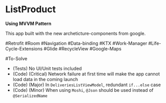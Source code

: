 # ListProduct

**Using MVVM Pattern**

This app built with the new archeticture-components from google.

#Retrofit
#Room
#Navigation
#Data-binding
#KTX
#Work-Manager
#Life-Cycle-Extensions
#Glide
#RecycleView
#Google-Maps

#To-Solve

- (Tests) No UI/Unit tests included
- (Code) (Critical) Network failure at first time will make the app cannot load data in the coming launch
- (Code) (Major) In `DeliveriesListViewModel`, redundant `if...else` case
- (Code) (Minor) When using `Moshi`, `@Json` should be used instead of `@SerializedName`

